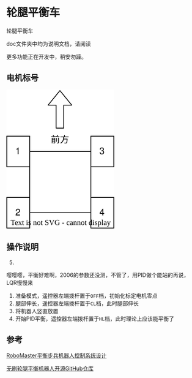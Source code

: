 # 轮腿平衡车
轮腿平衡车

doc文件夹中均为说明文档，请阅读

更多功能正在开发中，稍安勿躁。

## 电机标号
![motor_id](./doc/.pic/motor_id.svg)<br>

## 操作说明
<!-- 1. 准备模式（遥控器左端拨杆置于`OFF`档，s[1]==1），用于初始化校准小米电机相关参数。
2. 手动提起机器人，使腿部自然下垂接触地面。
3. 手动平衡模式（遥控器左端拨杆置于`CL`档，s[1]==3），接下来可以用遥控器遥杆手动控制平衡状态。
4. 正常模式（遥控器左端拨杆置于`HL`档，s[1]==2），接下来理论上会进入平衡状态。 -->
5. 
嘤嘤嘤，平衡好难啊，2006的参数还没测，不管了，用PID做个能站的再说，LQR慢慢来

1. 准备模式，遥控器左端拨杆置于`OFF`档，初始化标定电机零点
2. 腿部伸长，遥控器左端拨杆置于`CL`档，此时腿部伸长
3. 将机器人竖直放置
4. 开始PID平衡，遥控器左端拨杆置于`HL`档，此时理论上应该能平衡了

## 参考
[RoboMaster平衡步兵机器人控制系统设计](https://zhuanlan.zhihu.com/p/563048952)

[无刷轮腿平衡机器人开源GitHub仓库](https://github.com/Skythinker616/foc-wheel-legged-robot/tree/master)